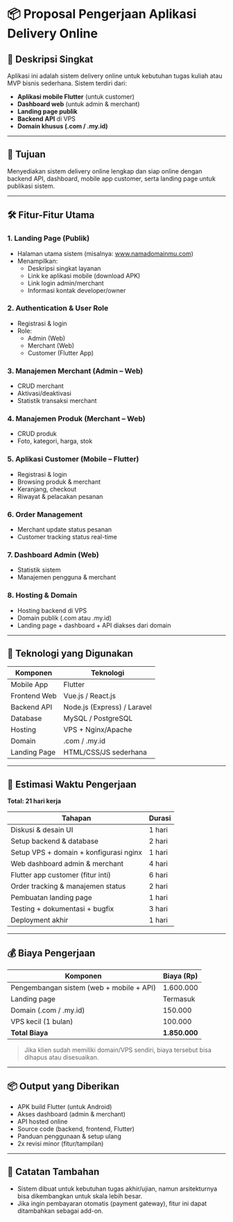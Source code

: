 
# 📦 Proposal Pengerjaan Aplikasi Delivery Online

## 📌 Deskripsi Singkat
Aplikasi ini adalah sistem delivery online untuk kebutuhan tugas kuliah atau MVP bisnis sederhana. Sistem terdiri dari:
- **Aplikasi mobile Flutter** (untuk customer)
- **Dashboard web** (untuk admin & merchant)
- **Landing page publik**
- **Backend API** di VPS
- **Domain khusus (.com / .my.id)**

---

## 🎯 Tujuan
Menyediakan sistem delivery online lengkap dan siap online dengan backend API, dashboard, mobile app customer, serta landing page untuk publikasi sistem.

---

## 🛠️ Fitur-Fitur Utama

### 1. Landing Page (Publik)
- Halaman utama sistem (misalnya: www.namadomainmu.com)
- Menampilkan:
  - Deskripsi singkat layanan
  - Link ke aplikasi mobile (download APK)
  - Link login admin/merchant
  - Informasi kontak developer/owner

### 2. Authentication & User Role
- Registrasi & login
- Role:
  - Admin (Web)
  - Merchant (Web)
  - Customer (Flutter App)

### 3. Manajemen Merchant (Admin – Web)
- CRUD merchant
- Aktivasi/deaktivasi
- Statistik transaksi merchant

### 4. Manajemen Produk (Merchant – Web)
- CRUD produk
- Foto, kategori, harga, stok

### 5. Aplikasi Customer (Mobile – Flutter)
- Registrasi & login
- Browsing produk & merchant
- Keranjang, checkout
- Riwayat & pelacakan pesanan

### 6. Order Management
- Merchant update status pesanan
- Customer tracking status real-time

### 7. Dashboard Admin (Web)
- Statistik sistem
- Manajemen pengguna & merchant

### 8. Hosting & Domain
- Hosting backend di VPS
- Domain publik (.com atau .my.id)
- Landing page + dashboard + API diakses dari domain

---

## 🧱 Teknologi yang Digunakan

| Komponen     | Teknologi                   |
|--------------|-----------------------------|
| Mobile App   | Flutter                     |
| Frontend Web | Vue.js / React.js           |
| Backend API  | Node.js (Express) / Laravel |
| Database     | MySQL / PostgreSQL          |
| Hosting      | VPS + Nginx/Apache          |
| Domain       | .com / .my.id               |
| Landing Page | HTML/CSS/JS sederhana       |

---

## 📅 Estimasi Waktu Pengerjaan

**Total: 21 hari kerja**

| Tahapan                                | Durasi     |
|----------------------------------------|------------|
| Diskusi & desain UI                    | 1 hari     |
| Setup backend & database               | 2 hari     |
| Setup VPS + domain + konfigurasi nginx | 1 hari     |
| Web dashboard admin & merchant         | 4 hari     |
| Flutter app customer (fitur inti)      | 6 hari     |
| Order tracking & manajemen status      | 2 hari     |
| Pembuatan landing page                 | 1 hari     |
| Testing + dokumentasi + bugfix         | 3 hari     |
| Deployment akhir                       | 1 hari     |

---

## 💰 Biaya Pengerjaan

| Komponen                                  | Biaya (Rp)     |
|-------------------------------------------|----------------|
| Pengembangan sistem (web + mobile + API)  | 1.600.000      |
| Landing page                              | Termasuk       |
| Domain (.com / .my.id)                    | 150.000        |
| VPS kecil (1 bulan)                       | 100.000        |
| **Total Biaya**                           | **1.850.000**  |

> Jika klien sudah memiliki domain/VPS sendiri, biaya tersebut bisa dihapus atau disesuaikan.

---

## 📦 Output yang Diberikan
- APK build Flutter (untuk Android)
- Akses dashboard (admin & merchant)
- API hosted online
- Source code (backend, frontend, Flutter)
- Panduan penggunaan & setup ulang
- 2x revisi minor (fitur/tampilan)

---

## 📩 Catatan Tambahan
- Sistem dibuat untuk kebutuhan tugas akhir/ujian, namun arsitekturnya bisa dikembangkan untuk skala lebih besar.
- Jika ingin pembayaran otomatis (payment gateway), fitur ini dapat ditambahkan sebagai add-on.
